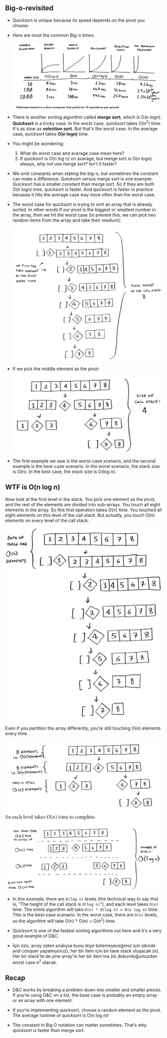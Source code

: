 ## Big-o-revisited

- Quicksort is unique because its speed depends on the pivot you choose.

- Here are most the common Big-o times:

  ![big-o-runtimes](images/big-o-runtimes.png)

- There is another sorting algorithm called **merge sort**, which is O(n logn). **Quicksort** is a tricky case. In the worst case, quicksort takes O(n<sup>2</sup>) time. It's as slow as **selection sort**. But that's the worst case. In the average case, quicksort takes **O(n logn)** time.

- You might be wondering:

  1. What do worst case and avarage case mean here?
  1. If quicksort is O(n log n) on avarage, but merge sort is O(n logn) always, why not use merge sort? Isn't it faster?

- We omit constants when stating the big-o, but sometimes the constant can make a difference. Quicksort versus merge sort is one example. Quicksort has a smaller constant than merge sort. So if they are both O(n logn) time, quicksort is faster. And quicksort is faster in practice because it hits the average case way more often than the worst case.

- The worst case for quicksort is trying to sort an array that is already sorted. In other words if our pivot is the biggest or smallest number in the array, then we hit the worst case (to prevent this, we can pick two random items from the array and take their medium):

  ![pivot-first](images/pivot-first.png)

- If we pick the middle element as the pivot:

  ![pivot-middle](images/pivot-middle.png)

- The first example we saw is the worst-case scenario, and the second example is the best-case scenario. In the worst scenario, the stack size is O(n). In the best case, the stack size is O(log n).

## WTF is O(n log n)

Now look at the first level in the stack. You pick one element as the pivot, and the rest of the elements are divided into sub-arrays. You touch all eight elements in the array. So this first operation takes O(n) time. You touched all eight elements on this level of the call stack. But actually, you touch O(n) elements on every level of the call stack.

![n-logn](images/n-logn.png)

Even if you partition the array differently, you’re still touching O(n) elements every time.

![n-logn2](images/n-logn2.png)

- In this example, there are `O(log n)` levels (the technical way to say that is, "The height of the call stack is `O(log n)`"), and each level takes `O(n)` time. The entire algorithm will take `O(n) * O(log n) = O(n log n)` time. This is the best-case scenario. In the worst case, there are `O(n)` levels, so the algorithm will take O(n) * O(n) = O(n<sup>2</sup>) time.

- Quicksort is one of the fastest sorting algorithms out here and it's a very good example of D&C.

- İşin özü, array zaten sıralıysa bunu ikiye bölemeyeceğimiz için (divide and conquer yapamıyoruz), her bir item için bir tane stack oluşacak (n). Her bir stack'te de yine array'in her bir item'ına (n) dokunduğumuzdan worst case n<sup>2</sup> olacak.

## Recap

- D&C works by breaking a problem down into smaller and smaller pieces. If you’re using D&C on a list, the base case is probably an empty array or an array with one element.

- If you’re implementing quicksort, choose a random element as the pivot. The average runtime of quicksort is O(n log n)!

- The constant in Big O notation can matter sometimes. That’s why quicksort is faster than merge sort.